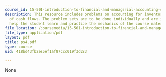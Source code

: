 ```yaml
---
course_id: 15-501-introduction-to-financial-and-managerial-accounting-spring-2004
description: This resource includes problems on accounting for inventory and the statement
  of cash flows. The problem sets are to be done individually and are intended to
  help the student learn and practice the mechanics of the course material.
file_location: /coursemedia/15-501-introduction-to-financial-and-managerial-accounting-spring-2004/418bd43fb2e25ef1af87ccc019f3d283_ps4.pdf
file_type: application/pdf
layout: pdf
title: ps4.pdf
type: course
uid: 418bd43fb2e25ef1af87ccc019f3d283

---
```

None
